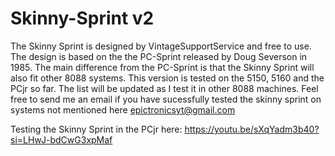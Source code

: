 # Skinny-Sprint v2
The Skinny Sprint is designed by VintageSupportService and free to use.
The design is based on the the PC-Sprint released by Doug Severson in 1985.
The main difference from the PC-Sprint is that the Skinny Sprint will also fit other 8088 systems.
This version is tested on the 5150, 5160 and the PCjr so far. The list will be updated as I test it in other 8088 machines.
Feel free to send me an email if you have sucessfully tested the skinny sprint on systems not mentioned here epictronicsyt@gmail.com

Testing the Skinny Sprint in the PCjr here:
https://youtu.be/sXqYadm3b40?si=LHwJ-bdCwG3xpMaf

